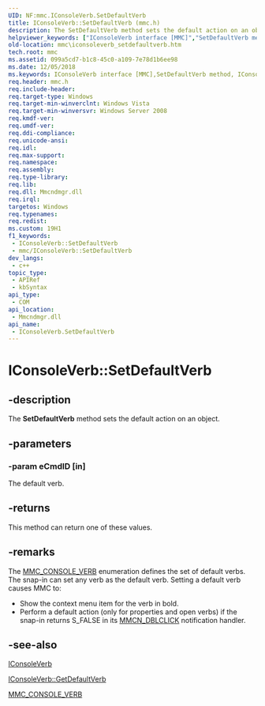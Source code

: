 ```yaml
---
UID: NF:mmc.IConsoleVerb.SetDefaultVerb
title: IConsoleVerb::SetDefaultVerb (mmc.h)
description: The SetDefaultVerb method sets the default action on an object.
helpviewer_keywords: ["IConsoleVerb interface [MMC]","SetDefaultVerb method","IConsoleVerb.SetDefaultVerb","IConsoleVerb::SetDefaultVerb","SetDefaultVerb","SetDefaultVerb method [MMC]","SetDefaultVerb method [MMC]","IConsoleVerb interface","_slate_iconsoleverb_setdefaultverb","mmc.iconsoleverb_setdefaultverb","mmc/IConsoleVerb::SetDefaultVerb"]
old-location: mmc\iconsoleverb_setdefaultverb.htm
tech.root: mmc
ms.assetid: 099a5cd7-b1c8-45c0-a109-7e78d1b6ee98
ms.date: 12/05/2018
ms.keywords: IConsoleVerb interface [MMC],SetDefaultVerb method, IConsoleVerb.SetDefaultVerb, IConsoleVerb::SetDefaultVerb, SetDefaultVerb, SetDefaultVerb method [MMC], SetDefaultVerb method [MMC],IConsoleVerb interface, _slate_iconsoleverb_setdefaultverb, mmc.iconsoleverb_setdefaultverb, mmc/IConsoleVerb::SetDefaultVerb
req.header: mmc.h
req.include-header: 
req.target-type: Windows
req.target-min-winverclnt: Windows Vista
req.target-min-winversvr: Windows Server 2008
req.kmdf-ver: 
req.umdf-ver: 
req.ddi-compliance: 
req.unicode-ansi: 
req.idl: 
req.max-support: 
req.namespace: 
req.assembly: 
req.type-library: 
req.lib: 
req.dll: Mmcndmgr.dll
req.irql: 
targetos: Windows
req.typenames: 
req.redist: 
ms.custom: 19H1
f1_keywords:
 - IConsoleVerb::SetDefaultVerb
 - mmc/IConsoleVerb::SetDefaultVerb
dev_langs:
 - c++
topic_type:
 - APIRef
 - kbSyntax
api_type:
 - COM
api_location:
 - Mmcndmgr.dll
api_name:
 - IConsoleVerb.SetDefaultVerb
---
```


# IConsoleVerb::SetDefaultVerb


## -description

The 
<b>SetDefaultVerb</b> method sets the default action on an object.

## -parameters

### -param eCmdID [in]

The default verb.

## -returns

This method can return one of these values.

## -remarks

The 
<a href="/windows/desktop/api/mmc/ne-mmc-mmc_console_verb">MMC_CONSOLE_VERB</a> enumeration defines the set of default verbs. The snap-in can set any verb as the default verb. Setting a default verb causes MMC to:

<ul>
<li>Show the context menu item for the verb in bold.</li>
<li>Perform a default action (only for properties and open verbs) if the snap-in returns S_FALSE in its <a href="/previous-versions/windows/desktop/mmc/mmcn-dblclick">MMCN_DBLCLICK</a> notification handler.</li>
</ul>

## -see-also

<a href="/windows/desktop/api/mmc/nn-mmc-iconsoleverb">IConsoleVerb</a>



<a href="/windows/desktop/api/mmc/nf-mmc-iconsoleverb-getdefaultverb">IConsoleVerb::GetDefaultVerb</a>



<a href="/windows/desktop/api/mmc/ne-mmc-mmc_console_verb">MMC_CONSOLE_VERB</a>